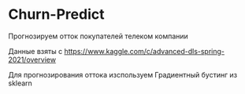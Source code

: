 # Churn-Predict
Прогнозируем отток покупателей телеком компании 

Данные взяты с https://www.kaggle.com/c/advanced-dls-spring-2021/overview 

Для прогнозирования оттока изспользуем Градиентный бустинг из sklearn
